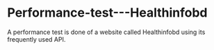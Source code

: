 # Performance-test---Healthinfobd
A performance test is done of a website called Healthinfobd  using its frequently used API.

